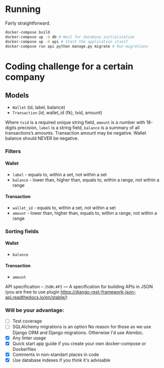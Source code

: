 # Running

Fairly straightforward.

```sh
docker-compose build
docker-compose up -d db # Wait for database initialization
docker-compose up -d api # Start the application itself
docker-compose run api python manage.py migrate # Run migrations
```

# Coding challenge for a certain company

## Models

- `Wallet` (id, label, balance)
- `Transaction` (id, wallet_id (fk), txid, amount)

Where `txid` is a required unique string field, `amount` is a number with 18-digits
precision, `label` is a string field, `balance` is a summary of all transactions’s
amounts. Transaction amount may be negative. Wallet balance should NEVER be negative.

### Filters

#### Wallet

- `label` - equals to, within a set, not within a set
- `balance` - lower than, higher than, equals to, within a range, not within a range

#### Transaction

- `wallet_id` - equals to, within a set, not within a set
- `amount` - lower than, higher than, equals to, within a range, not within a range

### Sorting fields

#### Wallet

- `balance`

#### Transaction

- `amount`

API specification – `JSON:API` — A specification for building APIs in JSON (you are
free to use plugin https://django-rest-framework-json-api.readthedocs.io/en/stable/)

### Will be your advantage:

- [ ] Test coverage
- [ ] SQLAlchemy migrations is an option
          No reason for those as we use Django ORM and Django migrations.
	      Otherwise I'd use Alembic.
- [x] Any linter usage
- [x] Quick start app guide if you create your own docker-compose or Dockerfiles
- [x] Comments in non-standart places in code
- [x] Use database indexes if you think it's advisable
